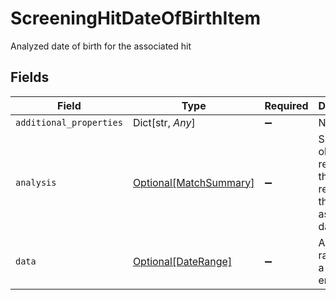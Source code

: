 # ScreeningHitDateOfBirthItem

Analyzed date of birth for the associated hit


## Fields

| Field                                                             | Type                                                              | Required                                                          | Description                                                       |
| ----------------------------------------------------------------- | ----------------------------------------------------------------- | ----------------------------------------------------------------- | ----------------------------------------------------------------- |
| `additional_properties`                                           | Dict[str, *Any*]                                                  | :heavy_minus_sign:                                                | N/A                                                               |
| `analysis`                                                        | [Optional[MatchSummary]](../../models/shared/matchsummary.md)     | :heavy_minus_sign:                                                | Summary object reflecting the match result of the associated data |
| `data`                                                            | [Optional[DateRange]](../../models/shared/daterange.md)           | :heavy_minus_sign:                                                | A date range with a start and end date                            |